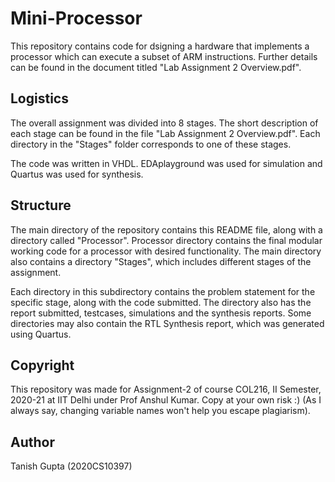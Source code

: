 # Mini-Processor


This repository contains code for dsigning a hardware that implements a processor which can execute a subset of ARM instructions. Further details can be found in the document titled "Lab Assignment 2 Overview.pdf".


## Logistics

The overall assignment was divided into 8 stages. The short description of each stage can be found in the file "Lab Assignment 2 Overview.pdf". Each directory in the "Stages" folder corresponds to one of these stages.

The code was written in VHDL. EDAplayground was used for simulation and Quartus was used for synthesis.

## Structure

The main directory of the repository contains this README file, along with a directory called "Processor". Processor directory contains the final modular working code for a processor with desired functionality. The main directory also contains a directory "Stages", which includes different stages of the assignment.

Each directory in this subdirectory contains the problem statement for the specific stage, along with the code submitted. The directory also has the report submitted, testcases, simulations and the synthesis reports. Some directories may also contain the RTL Synthesis report, which was generated using Quartus.


## Copyright

This repository was made for Assignment-2 of course COL216, II Semester, 2020-21 at IIT Delhi under Prof Anshul Kumar. Copy at your own risk :) (As I always say, changing variable names won't help you escape plagiarism).


## Author

Tanish Gupta (2020CS10397)
